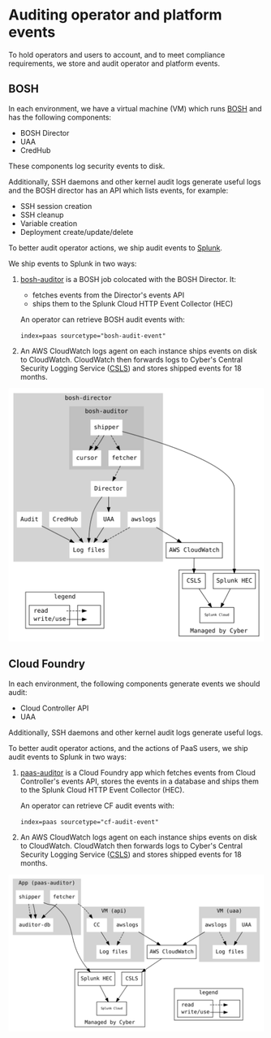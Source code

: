 # Auditing operator and platform events

To hold operators and users to account, and to meet compliance requirements, we
store and audit operator and platform events.

## BOSH

In each environment, we have a virtual machine (VM) which runs [BOSH](https://bosh.io/docs/) and has the following components:

- BOSH Director
- UAA
- CredHub

These components log security events to disk.

Additionally, SSH daemons and other kernel audit logs generate useful logs and the BOSH director has an API which lists events, for example:

- SSH session creation
- SSH cleanup
- Variable creation
- Deployment create/update/delete

To better audit operator actions, we ship audit events to [Splunk](https://gds.splunkcloud.com/).

We ship events to Splunk in two ways:

1. [bosh-auditor](https://github.com/alphagov/paas-observability-release/tree/master/src/bosh-auditor) is a BOSH job colocated with the BOSH Director. It:
    - fetches events from the Director's events API
    - ships them to the Splunk Cloud HTTP Event Collector (HEC)

    An operator can retrieve BOSH audit events with:

    `index=paas sourcetype="bosh-audit-event"`

2. An AWS CloudWatch logs agent on each instance ships events on disk to CloudWatch. CloudWatch then forwards logs to Cyber's Central Security Logging Service ([CSLS](https://github.com/alphagov/centralised-security-logging-service)) and stores shipped events for 18 months.

![Diagram of BOSH events](/diagrams/audit-bosh.svg)

## Cloud Foundry

In each environment, the following components generate events we should audit:

- Cloud Controller API
- UAA

Additionally, SSH daemons and other kernel audit logs generate useful logs.

To better audit operator actions, and the actions of PaaS users, we ship audit events to Splunk in two ways:

1. [paas-auditor](https://github.com/alphagov/paas-auditor) is a Cloud Foundry app which fetches events from Cloud Controller's events API, stores the events in a database and ships them to the Splunk Cloud HTTP Event Collector (HEC).

    An operator can retrieve CF audit events with:

    `index=paas sourcetype="cf-audit-event"`

2. An AWS CloudWatch logs agent on each instance ships events on disk to CloudWatch. CloudWatch then forwards logs to Cyber's Central Security Logging Service ([CSLS](https://github.com/alphagov/centralised-security-logging-service)) and stores shipped events for 18 months.

![Diagram of Cloud Foundry events](/diagrams/audit-cloudfoundry.svg)
